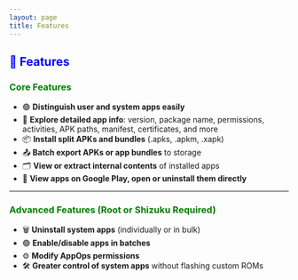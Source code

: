 ```yaml
---
layout: page
title: Features
---
```


<h2 style="color: blue">🌟 Features</h2>

<h3 style="color: green">Core Features</h3>

- 🟢 **Distinguish user and system apps easily**
- 📝 **Explore detailed app info**: version, package name, permissions, activities, APK paths, manifest, certificates, and more
- 📦 **Install split APKs and bundles** (.apks, .apkm, .xapk)
- 📤 **Batch export APKs or app bundles** to storage
- 🗂️ **View or extract internal contents** of installed apps
- 🔗 **View apps on Google Play, open or uninstall them directly**

---

<h3 style="color: green">Advanced Features (Root or Shizuku Required)</h3>

- 🗑️ **Uninstall system apps** (individually or in bulk)
- 🟢 **Enable/disable apps in batches**
- ⚙️ **Modify AppOps permissions**
- 🛠️ **Greater control of system apps** without flashing custom ROMs

